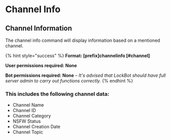 # Channel Info

## Channel Information

The channel info command will display information based on a mentioned channel.

{% hint style="success" %}
**Format: \[prefix\]channelinfo \[\#channel\]**

**User permissions required: None**

**Bot permissions required: None** – _It's advised that LockBot should have full server admin to carry out functions correctly._
{% endhint %}

### This includes the following channel data:

* Channel Name
* Channel ID 
* Channel Category
* NSFW Status
* Channel Creation Date
* Channel Topic

